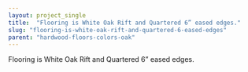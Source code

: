 ```yaml
---
layout: project_single
title:  "Flooring is White Oak Rift and Quartered 6” eased edges."
slug: "flooring-is-white-oak-rift-and-quartered-6-eased-edges"
parent: "hardwood-floors-colors-oak"
---
```

Flooring is White Oak Rift and Quartered 6” eased edges.